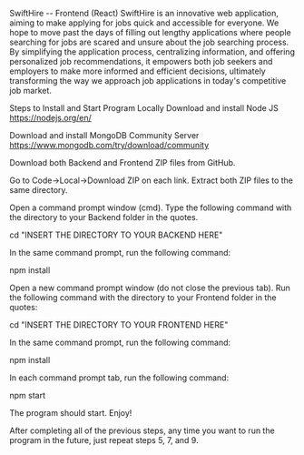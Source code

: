 SwiftHire -- Frontend (React)
SwiftHire is an innovative web application, aiming to make applying for jobs quick and accessible for everyone. We hope to move past the days of filling out lengthy applications where people searching for jobs are scared and unsure about the job searching process. By simplifying the application process, centralizing information, and offering personalized job recommendations, it empowers both job seekers and employers to make more informed and efficient decisions, ultimately transforming the way we approach job applications in today's competitive job market.

Steps to Install and Start Program Locally
Download and install Node JS https://nodejs.org/en/

Download and install MongoDB Community Server https://www.mongodb.com/try/download/community

Download both Backend and Frontend ZIP files from GitHub.

Go to Code->Local->Download ZIP on each link.
Extract both ZIP files to the same directory.

Open a command prompt window (cmd). Type the following command with the directory to your Backend folder in the quotes.

cd "INSERT THE DIRECTORY TO YOUR BACKEND HERE"

In the same command prompt, run the following command:

npm install

Open a new command prompt window (do not close the previous tab). Run the following command with the directory to your Frontend folder in the quotes:

cd "INSERT THE DIRECTORY TO YOUR FRONTEND HERE"

In the same command prompt, run the following command:

npm install

In each command prompt tab, run the following command:

npm start

The program should start. Enjoy!

After completing all of the previous steps, any time you want to run the program in the future, just repeat steps 5, 7, and 9.